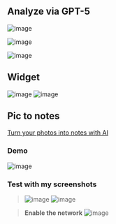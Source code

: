 

## Analyze via GPT-5
 ![image](/image/8f471ce29883f9a537e21dd50eabb402.png)

 ![image](/image/4435df.png)

 ![image](/image/0ada9a0c5185b9d14a7992172609618c.jpg.png)

## Widget
![image](/image/wechat_2025-08-28_081004_689.png)
![image](/image/wechat_2025-08-28_081100_127.png)

## Pic to notes

[Turn your photos into notes with AI](https://photes.io/)
### Demo
![image](/image/94324.png)

### Test with my screenshots
>![image](/image/94325.png)
![image](/image/94326.png)

> **Enable the network**
![image](/image/94327.png)



